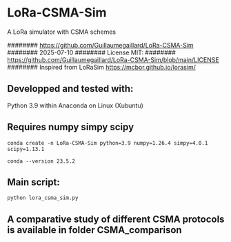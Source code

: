 # LoRa-CSMA-Sim
A LoRa simulator with CSMA schemes

######## https://github.com/Guillaumegaillard/LoRa-CSMA-Sim 
######## 2025-07-10
######## License MIT: 
######## https://github.com/Guillaumegaillard/LoRa-CSMA-Sim/blob/main/LICENSE 
######## Inspired from LoRaSim https://mcbor.github.io/lorasim/ 

## Developped and tested with:

Python 3.9 within Anaconda on Linux (Xubuntu)

## Requires numpy simpy scipy
`conda create -n LoRa-CSMA-Sim python=3.9 numpy=1.26.4 simpy=4.0.1 scipy=1.13.1`

`conda --version 23.5.2`

## Main script:
`python lora_csma_sim.py`

## A comparative study of different CSMA protocols is available in folder CSMA_comparison


